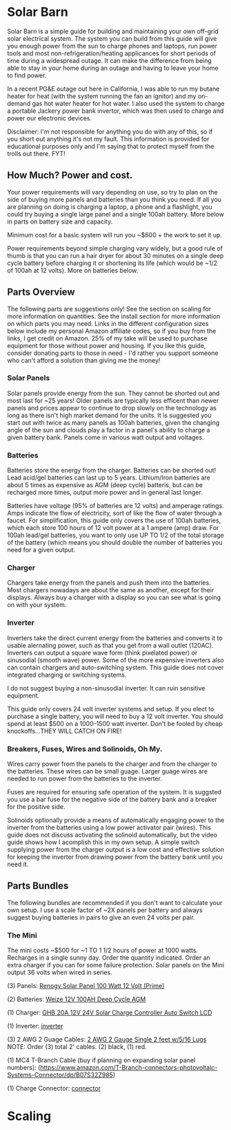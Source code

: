 # Solar Barn
Solar Barn is a simple guide for building and maintaining your own off-grid solar electrical system. The system you can build from this guide will give you enough power from the sun to charge phones and laptops, run power tools and most non-refrigeration/heating applicances for short periods of time during a widespread outage. It can make the difference from being able to stay in your home during an outage and having to leave your home to find power.

In a recent PG&E outage out here in California, I was able to run my butane heater for heat (with the system running the fan an ignitor) and my on-demand gas hot water heater for hot water. I also used the system to charge a portable Jackery power bank invertor, which was then used to charge and power our electronic devices.

Disclaimer: I'm not responsible for anything you do with any of this, so if you short out anything it's not my fault. This information is provided for educational purposes only and I'm saying that to protect myself from the trolls out there. FYT!

## How Much? Power and cost.
Your power requirements will vary depending on use, so try to plan on the side of buying more panels and batteries than you think you need. If all you are planning on doing is charging a laptop, a phone and a flashlight, you could try buying a single large panel and a single 100ah battery. More below in parts on battery size and capacity.

Minimum cost for a basic system will run you ~$600 + the work to set it up.

Power requirements beyond simple charging vary widely, but a good rule of thumb is that you can run a hair dryer for about 30 minutes on a single deep cycle battery before charging it or shortening its life (which would be ~1/2 of 100ah at 12 volts). More on batteries below.

## Parts Overview
The following parts are suggestions only! See the section on scaling for more information on quantities. See the install section for more information on which parts you may need. Links in the different configuration sizes below include my personal Amazon affiliate codes, so if you buy from the links, I get credit on Amazon. 25% of my take will be used to purchase equipment for those without power and housing. If you like this guide, consider donating parts to those in need - I'd rather you support someone who can't afford a solution than giving me the money!

### Solar Panels
Solar panels provide energy from the sun. They cannot be shorted out and most last for ~25 years! Older panels are typically less efficent than newer panels and prices appear to continue to drop slowly on the technology as long as there isn't high market demand for the units. It is suggested you start out with twice as many panels as 100ah batteries, given the changing angle of the sun and clouds play a factor in a panel's ability to charge a given battery bank. Panels come in various watt output and voltages.

### Batteries 
Batteries store the energy from the charger. Batteries can be shorted out! Lead acid/gel batteries can last up to 5 years. Lithium/Iron batteries are about 5 times as expensive as AGM (deep cycle) batteris, but can be recharged more times, output more power and in general last longer.

Batteries have voltage (95% of batteries are 12 volts) and amperage ratings. Amps indicate the flow of electricity, sort of like the flow of water through a faucet. For simplification, this guide only covers the use of 100ah batteries, which each store 100 hours of 12 volt power at a 1 ampere (amp) draw. For 100ah lead/gel batteries, you want to only use UP TO 1/2 of the total storage of the battery (which means you should double the number of batteries you need for a given output.

### Charger
Chargers take energy from the panels and push them into the batteries. Most chargers nowadays are about the same as another, except for their displays. Always buy a charger with a display so you can see what is going on with your system.

### Inverter
Inverters take the direct current energy from the batteries and converts it to usable alernating power, such as that you get from a wall outlet (120AC). Inverters can output a square wave form (think pixelated power) or sinusodial (smooth wave) power. Some of the more expensive inverters also can contain chargers and auto-switching system. This guide does not cover integrated charging or switching systems.

I do not suggest buying a non-sinusodial inverter. It can ruin sensitive equipment.

This guide only covers 24 volt inverter systems and setup. If you elect to purchase a single battery, you will need to buy a 12 volt inverter. You should spend at least $500 on a 1000-1500 watt inverter. Don't be fooled by cheap knockoffs...THEY WILL CATCH ON FIRE!

### Breakers, Fuses, Wires and Solinoids, Oh My.
Wires carry power from the panels to the charger and from the charger to the batteries. These wires can be small guage. Larger guage wires are needed to run power from the batteries to the inverter.

Fuses are required for ensuring safe operation of the system. It is suggsted you use a bar fuse for the negative side of the battery bank and a breaker for the positive side.

Solinoids optionally provide a means of automatically engaging power to the inverter from the batteries using a low power activator pair (wires). This guide does not discuss activating the solinoid automatically, but the video guide shows how I acomplish this in my own setup. A simple switch supplying power from the charger output is a low cost and effective solution for keeping the inverter from drawing power from the battery bank until you need it.

## Parts Bundles
The following bundles are recommended if you don't want to calculate your own setup. I use a scale factor of ~2X panels per battery and always suggest buying batteries in pairs to give an even 24 volts per pair.

### The Mini
The mini costs ~$500 for ~1 TO 1 1/2 hours of power at 1000 watts. Recharges in a single sunny day. Order the quantity indicated. Order an extra charger if you can for some failure protection. Solar panels on the Mini output 36 volts when wired in series.

(3) Panels: [Renogy Solar Panel 100 Watt 12 Volt (Prime)](https://www.amazon.com/dp/B07GF5JY35/ref=psdc_2236628011_t1_B00AQQAAQW)

(2) Batteries: [Weize 12V 100AH Deep Cycle AGM](https://www.amazon.com/Weize-100AH-Cycle-Battery-Solar/dp/B07SW353M8/) 

(1) Charger: [GHB 20A 12V 24V Solar Charge Controller Auto Switch LCD](https://www.amazon.com/GHB-Controller-Intelligent-Temperature-Compensation/dp/B01LZZMDSQ/)

(1) Inverter: [inverter](https://www.amazon.com/Go-Power-GP-SW300-24-300-Watt-Inverter/dp/B00153CXVA/)

(3) 2 AWG 2 Guage Cables: [2 AWG 2 Gauge Single 2 feet w/5/16 Lugs](https://www.amazon.com/Single-Copper-PowerFlex-Battery-Inverter/dp/B072MVYZV2/) 
NOTE: Order (3) total 2' cables. (2) black, (1) red.

(1) MC4 T-Branch Cable (buy if planning on expanding solar panel numbers): (https://www.amazon.com/T-Branch-connectors-photovoltaic-Systems-Connector/dp/B07S32Z985)

(1) Charge Connector: [connector](https://www.amazon.com/dp/B07GFJM8LW/)

# Scaling

